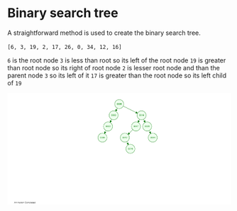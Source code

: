 # Binary search tree

A straightforward method is used to create the binary search tree.

`[6, 3, 19, 2, 17, 26, 0, 34, 12, 16]`

`6` is the root node
`3` is less than root so its left of the root node
`19` is greater than root node so its right of root node
`2` is lesser root node and than the parent node `3` so its left of it
`17` is greater than the root node so its left child of `19` 

![](../assets/bst.png)